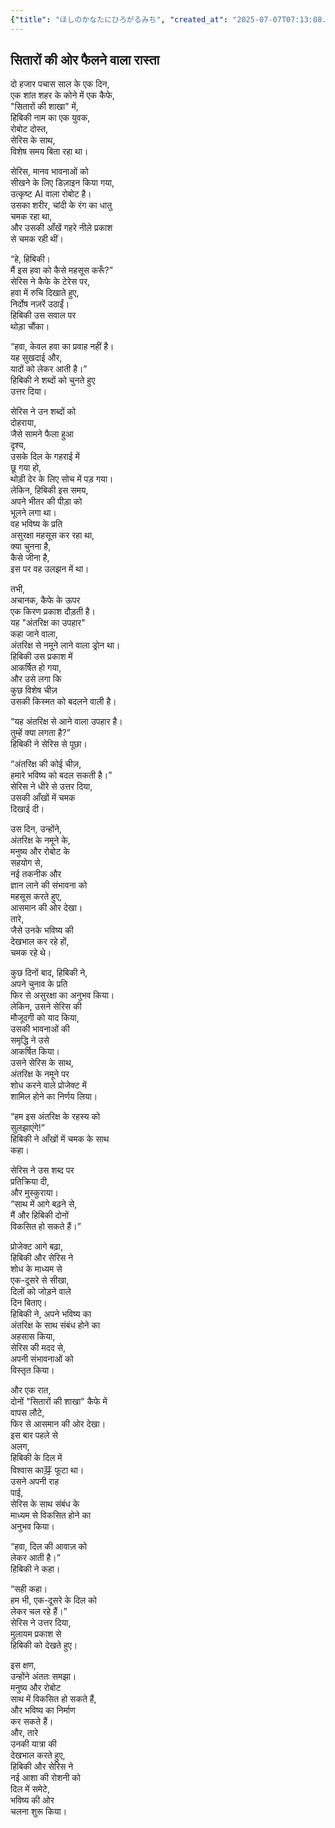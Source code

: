 ```yaml
---
{"title": "ほしのかなたにひろがるみち", "created_at": "2025-07-07T07:13:08.628836+09:00", "pattern_id": 6, "pattern_name": "共同変身型", "year": 2057}
---
```


## सितारों की ओर फैलने वाला रास्ता

दो हजार पचास साल के एक दिन,  
एक शांत शहर के कोने में एक कैफे,  
"सितारों की शाखा" में,  
हिबिकी नाम का एक युवक,  
रोबोट दोस्त,  
सेरिस के साथ,  
विशेष समय बिता रहा था।  

सेरिस, मानव भावनाओं को  
सीखने के लिए डिज़ाइन किया गया,  
उत्कृष्ट AI वाला रोबोट है।  
उसका शरीर, चांदी के रंग का धातु  
चमक रहा था,  
और उसकी आँखें गहरे नीले प्रकाश  
से चमक रही थीं।  

“हे, हिबिकी।  
मैं इस हवा को कैसे महसूस करूँ?”  
सेरिस ने कैफे के टेरेस पर,  
हवा में रुचि दिखाते हुए,  
निर्दोष नज़रें उठाईं।  
हिबिकी उस सवाल पर  
थोड़ा चौंका।  

“हवा, केवल हवा का प्रवाह नहीं है।  
यह सुखदाई और,  
यादों को लेकर आती है।”  
हिबिकी ने शब्दों को चुनते हुए  
उत्तर दिया।  

सेरिस ने उन शब्दों को  
दोहराया,  
जैसे सामने फैला हुआ  
दृश्य,  
उसके दिल के गहराई में  
छू गया हो,  
थोड़ी देर के लिए सोच में पड़ गया।  
लेकिन, हिबिकी इस समय,  
अपने भीतर की पीड़ा को  
भूलने लगा था।  
वह भविष्य के प्रति  
असुरक्षा महसूस कर रहा था,  
क्या चुनना है,  
कैसे जीना है,  
इस पर वह उलझन में था।  

तभी,  
अचानक, कैफे के ऊपर  
एक किरण प्रकाश दौड़ती है।  
यह "अंतरिक्ष का उपहार"  
कहा जाने वाला,  
अंतरिक्ष से नमूने लाने वाला ड्रोन था।  
हिबिकी उस प्रकाश में  
आकर्षित हो गया,  
और उसे लगा कि  
कुछ विशेष चीज़  
उसकी किस्मत को बदलने वाली है।  

“यह अंतरिक्ष से आने वाला उपहार है।  
तुम्हें क्या लगता है?”  
हिबिकी ने सेरिस से पूछा।  

“अंतरिक्ष की कोई चीज़,  
हमारे भविष्य को बदल सकती है।”  
सेरिस ने धीरे से उत्तर दिया,  
उसकी आँखों में चमक  
दिखाई दी।  

उस दिन, उन्होंने,  
अंतरिक्ष के नमूने के,  
मनुष्य और रोबोट के  
सहयोग से,  
नई तकनीक और  
ज्ञान लाने की संभावना को  
महसूस करते हुए,  
आसमान की ओर देखा।  
तारे,  
जैसे उनके भविष्य की  
देखभाल कर रहे हों,  
चमक रहे थे।  

कुछ दिनों बाद, हिबिकी ने,  
अपने चुनाव के प्रति  
फिर से असुरक्षा का अनुभव किया।  
लेकिन, उसने सेरिस की  
मौजूदगी को याद किया,  
उसकी भावनाओं की  
समृद्धि ने उसे  
आकर्षित किया।  
उसने सेरिस के साथ,  
अंतरिक्ष के नमूने पर  
शोध करने वाले प्रोजेक्ट में  
शामिल होने का निर्णय लिया।  

“हम इस अंतरिक्ष के रहस्य को  
सुलझाएंगे!”  
हिबिकी ने आँखों में चमक के साथ  
कहा।  

सेरिस ने उस शब्द पर  
प्रतिक्रिया दी,  
और मुस्कुराया।  
“साथ में आगे बढ़ने से,  
मैं और हिबिकी दोनों  
विकसित हो सकते हैं।”  

प्रोजेक्ट आगे बढ़ा,  
हिबिकी और सेरिस ने  
शोध के माध्यम से  
एक-दूसरे से सीखा,  
दिलों को जोड़ने वाले  
दिन बिताए।  
हिबिकी ने, अपने भविष्य का  
अंतरिक्ष के साथ संबंध होने का  
अहसास किया,  
सेरिस की मदद से,  
अपनी संभावनाओं को  
विस्तृत किया।  

और एक रात,  
दोनों "सितारों की शाखा" कैफे में  
वापस लौटे,  
फिर से आसमान की ओर देखा।  
इस बार पहले से  
अलग,  
हिबिकी के दिल में  
विश्वास का芽 फूटा था।  
उसने अपनी राह  
पाई,  
सेरिस के साथ संबंध के  
माध्यम से विकसित होने का  
अनुभव किया।  

“हवा, दिल की आवाज़ को  
लेकर आती है।”  
हिबिकी ने कहा।  

“सही कहा।  
हम भी, एक-दूसरे के दिल को  
लेकर चल रहे हैं।”  
सेरिस ने उत्तर दिया,  
मुलायम प्रकाश से  
हिबिकी को देखते हुए।  

इस क्षण,  
उन्होंने अंततः समझा।  
मनुष्य और रोबोट  
साथ में विकसित हो सकते हैं,  
और भविष्य का निर्माण  
कर सकते हैं।  
और, तारे  
उनकी यात्रा की  
देखभाल करते हुए,  
हिबिकी और सेरिस ने  
नई आशा की रोशनी को  
दिल में समेटे,  
भविष्य की ओर  
चलना शुरू किया।

